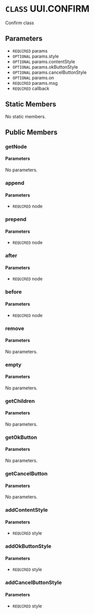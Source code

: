 # `CLASS` UUI.CONFIRM
Confirm class

## Parameters
* `REQUIRED` params 
* `OPTIONAL` params.style 
* `OPTIONAL` params.contentStyle 
* `OPTIONAL` params.okButtonStyle 
* `OPTIONAL` params.cancelButtonStyle 
* `OPTIONAL` params.on 
* `REQUIRED` params.msg 
* `REQUIRED` callback 

## Static Members
No static members.

## Public Members

### getNode
#### Parameters
No parameters.

### append
#### Parameters
* `REQUIRED` node

### prepend
#### Parameters
* `REQUIRED` node

### after
#### Parameters
* `REQUIRED` node

### before
#### Parameters
* `REQUIRED` node

### remove
#### Parameters
No parameters.

### empty
#### Parameters
No parameters.

### getChildren
#### Parameters
No parameters.

### getOkButton
#### Parameters
No parameters.

### getCancelButton
#### Parameters
No parameters.

### addContentStyle
#### Parameters
* `REQUIRED` style

### addOkButtonStyle
#### Parameters
* `REQUIRED` style

### addCancelButtonStyle
#### Parameters
* `REQUIRED` style
